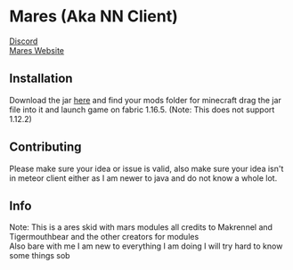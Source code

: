 # Mares (Aka NN Client)
[Discord](https://commingsoon) \
[Mares Website](https://commingsoon)

## Installation
Download the jar [here](https://commingsoon) and find your mods folder for minecraft drag the jar file into it and launch game on fabric 1.16.5. (Note: This does not support 1.12.2)



## Contributing

Please make sure your idea or issue is valid, also make sure your idea isn't in meteor client either as I am newer to java and do not know a whole lot. 

## Info
Note: This is a ares skid with mars modules all credits to Makrennel and Tigermouthbear and the other creators for modules
\
Also bare with me I am new to everything I  am doing I will try hard to know some things sob

